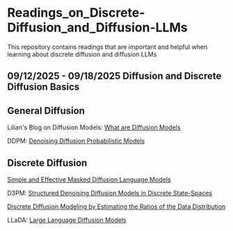 # Readings_on_Discrete-Diffusion_and_Diffusion-LLMs
This repository contains readings that are important and helpful when learning about discrete diffusion and diffusion LLMs

## 09/12/2025 - 09/18/2025 Diffusion and Discrete Diffusion Basics

## General Diffusion

Lilian's Blog on Diffusion Models: [What are Diffusion Models](https://lilianweng.github.io/posts/2021-07-11-diffusion-models/)

DDPM: [Denoising Diffusion Probabilistic Models](https://arxiv.org/abs/2006.11239)

## Discrete Diffusion

[Simple and Effective Masked Diffusion Language Models](https://arxiv.org/abs/2406.07524)

D3PM: [Structured Denoising Diffusion Models in Discrete State-Spaces](https://arxiv.org/abs/2107.03006)  

[Discrete Diffusion Modeling by Estimating the Ratios of the Data Distribution](https://arxiv.org/abs/2310.16834)

LLaDA: [Large Language Diffusion Models](https://arxiv.org/abs/2502.09992)














